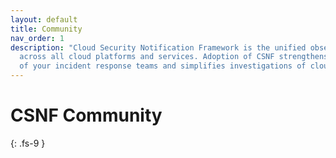 ```yaml
---
layout: default
title: Community
nav_order: 1
description: "Cloud Security Notification Framework is the unified observability schema
  across all cloud platforms and services. Adoption of CSNF strengthens the performance
  of your incident response teams and simplifies investigations of cloud observability data."
---
```


# CSNF Community
{: .fs-9 }

